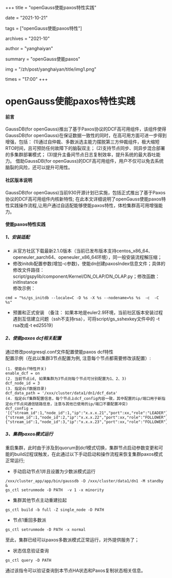 +++
title = "openGauss使能paxos特性实践"

date = "2021-10-21"

tags = ["openGauss使能paxos特性"]

archives = "2021-10"

author = "yanghaiyan"

summary = "openGauss使能paxos"

img = "/zh/post/yanghaiyan/title/img1.png"

times = "17:00"
+++

# openGauss使能paxos特性实践

#### 前言
GaussDB(for openGauss)推出了基于Paxos协议的DCF高可用组件，该组件使得GaussDB(for openGauss)在保证数据一致性的同时，在高可用方面可进一步得到增强，包括：
(1)通过自仲裁、多数派选主能力摆脱第三方仲裁组件，极大缩短RTO时间，且可预防任何故障下的脑裂双主；
(2)支持节点同步、同异步混合部署的多集群部署模式；
(3)提升主备间节点日志复制效率，提升系统的最大吞吐能力。
借助GaussDB(for openGauss)的DCF高可用组件，用户不仅可以免去系统脑裂的风险，还可以提升可用性。
#### 社区版本说明
GaussDB(for openGauss)当前930开源计划已实施，包括正式推出了基于Paxos协议的DCF高可用组件内核新特性; 在此本文详细说明了openGauss使能paxos特性实践操作流程,让用户通过自适配能够使能paxos特性，体检集群高可用增强能力。

#### 使能paxos特性实践
##### 1、安装适配
- 从官方社区下载最新2.1.0版本（当前已发布版本支持centos_x86_64、openeuler_aarch64、openeuler_x86_64环境），同一般安装流程解压缩；<br>
- 修改initdb配置参数(增加-c参数)，使能dn创建paxosIndex信息文件；具体的修改文件路径：
script/gspylib/component/Kernel/DN_OLAP/DN_OLAP.py；修改函数：initInstance<br>
修改示例：
```c{.line-num}
cmd = "%s/gs_initdb --locale=C -D %s -X %s --nodename=%s %s  -c  -C %s"
```
- 预置和正式安装
（备注： 如果本地是euler2.9环境，当前社区版本安装过程遇到互信建立问题（ssh不支持rsa），可将script/gs_sshexkey文件中的 -t rsa改成-t ed25519）
##### 2、使能paxos dcf相关配置
通过修改postgresql.conf文件配置使能paxos dcf特性<br>
配置示例（在此以集群3节点配置为例, 注意每个节点都需要修改该配置）:
```c{.line-num}
(1. 使能dcf特性开关)
enable_dcf = on  
(2. 当前节点id, 如果集群为3节点则每个节点可分别配置为1、2、3)
dcf_node_id = 3  
(3. 指定dcf数据目录)
dcf_data_path = '/xxx/cluster/data1/dn1/dcf_data'  
(4. 指定dcf集群配置信息，每个节点上dcf_config内容一致，其中配置的ip/端口用于新指定dcf节点间通信链路信息，注意与其他已使用的ip/端口不要配置冲突)
dcf_config = '[{"stream_id":1,"node_id":1,"ip":"x.x.x.21","port":xx,"role":"LEADER"},{"stream_id":1,"node_id":2,"ip":"x.x.x.22","port":xx,"role":"FOLLOWER"},{"stream_id":1,"node_id":3,"ip":"x.x.x.23","port":xx,"role":"FOLLOWER"}]'
```
##### 3、集群paxos模式运行
重启集群，此时由于涉及到quorum到dcf模式切换，集群节点启动参数变更和可能的build过程误触发，在此通过以下手动启动和操作流程来恢复集群paxos模式正常运行;
- 手动启动节点1并且设置为少数派模式运行
```c{.line-num}
/xxx/cluster_app/app/bin/gaussdb -D /xxx/cluster/data1/dn1 -M standby &
gs_ctl setrunmode -D PATH  -v 1 -x minority
```
- 集群其他节点主动重建拉起
```c{.line-num}
gs_ctl build -b full -Z single_node -D PATH
```
- 节点1重回多数派
```c{.line-num}
gs_ctl setrunmode -D PATH -x normal
```
至此，集群已经可以paxos多数派模式正常运行，对外提供服务了；
- 状态信息验证查询
```c{.line-num}
gs_ctl query -D PATH
```
通过该指令可以验证查询到本节点HA状态和Paxos复制状态相关信息。